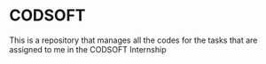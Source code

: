 # CODSOFT
This is a repository that manages all the codes for the tasks that are assigned to me in the CODSOFT Internship 
